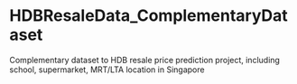 # HDBResaleData_ComplementaryDataset
Complementary dataset to HDB resale price prediction project, including school, supermarket, MRT/LTA location in Singapore
